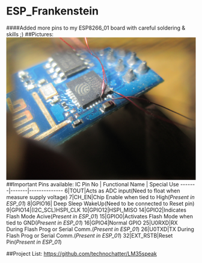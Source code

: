 # ESP_Frankenstein
####Added more pins to my ESP8266_01 board with careful soldering & skills ;)
##Pictures:
![soldering pins](https://raw.githubusercontent.com/technochatter/ESP_Frankenstein/master/pics/IMG_5101.JPG?raw=true)
##Important Pins available:
IC Pin No | Functional Name | Special Use
-------|-------|--------------
6|TOUT|Acts as ADC input(Need to float when measure supply voltage)
7|CH_EN|Chip Enable when tied to High(*Present in ESP_01*)
8|GPIO16| Deep Sleep WakeUp(Need to be connected to Reset pin)
9|GPIO14|(I2C_SCL)HSPI_CLK
10|GPIO12|HSPI_MISO
14|GPIO2|Indicates Flash Mode Acive(*Present in ESP_01*)
15|GPIO0|Activates Flash Mode when tied to GND(*Present in ESP_01*)
16|GPIO4|Normal GPIO
25|U0RXD|RX During Flash Prog or Serial Comm.(*Present in ESP_01*)
26|U0TXD|TX During Flash Prog or Serial Comm.(*Present in ESP_01*)
32|EXT_RSTB|Reset Pin(*Present in ESP_01*)




##Project List:
https://github.com/technochatter/LM35speak
